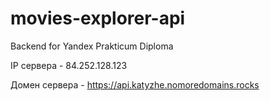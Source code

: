 # movies-explorer-api
Backend for Yandex Prakticum Diploma  

IP сервера - 84.252.128.123

Домен сервера - https://api.katyzhe.nomoredomains.rocks
